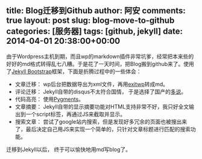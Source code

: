 title: Blog迁移到Github
author: 阿安
comments: true
layout: post
slug: blog-move-to-github
categories: [服务器]
tags: [github, jekyll]
date: 2014-04-01 20:38:00+00:00
---

由于Wordpress主机到期，而且wp的markdown插件非常坑爹，经常把本来些的好好的md格式转得乱七八糟。于是花了一天时间，把Blog搬到github来了。使用了[Jekyll Bootstrap](http://jekyllbootstrap.com)框架，下面是折腾过程中的一些体会：

- 文章迁移： wp后台把数据导出为xml文件，再用[exitwp](https://github.com/thomasf/exitwp)转成md。
- 评论迁移： Jekyll自带的disqus不太符合国情， 于是选择了国产的[多说](http://duoshuo.com/)。
- 代码高亮： 使用[Pygments](http://pygments.org/)。
- 文章摘要： Jekyll自带的显示摘要功能对HTML支持非常不好，我只好全文输出到一个script标签，再通过JS来截取并显示。
- 搜索文章： 尝试了google站内搜索，但是发现好多冗余的页面也被搜出来了，最后决定自己用JS来实现一个简单的，只针对文章标题进行匹配的搜索功能。

迁移到Jekyll以后， 终于可以愉快地用md写blog了。